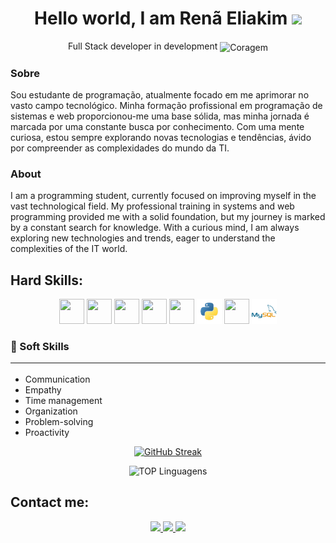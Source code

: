 <div align="center">

# Hello world, I am Renã Eliakim <img src="https://media.giphy.com/media/hvRJCLFzcasrR4ia7z/giphy.gif" width="35">

</div>

<div align="center">
Full Stack developer in development 


<img align="center" alt="Coragem" height="150" width="150" border-radios="30" src="https://gifs.eco.br/wp-content/uploads/2022/11/gifs-de-programador-29.gif">

</div>

### Sobre
Sou estudante de programação, atualmente focado em me aprimorar no vasto campo tecnológico. Minha formação profissional em programação de sistemas e web proporcionou-me uma base sólida, mas minha jornada é marcada por uma constante busca por conhecimento. Com uma mente curiosa, estou sempre explorando novas tecnologias e tendências, ávido por compreender as complexidades do mundo da TI.


### About

I am a programming student, currently focused on improving myself in the vast technological field. My professional training in systems and web programming provided me with a solid foundation, but my journey is marked by a constant search for knowledge. With a curious mind, I am always exploring new technologies and trends, eager to understand the complexities of the IT world.



## Hard Skills:
<div align="center">
<img loading="lazy" src="https://cdn.jsdelivr.net/gh/devicons/devicon/icons/git/git-original.svg" width="40" height="40"/>
<img src="https://user-images.githubusercontent.com/111816931/258663411-338b9c97-29a6-4372-875f-2afcf470c14f.jpg" width="40" height="40" />
<img src="https://cdn.jsdelivr.net/gh/devicons/devicon/icons/html5/html5-original.svg" width="40" height="40"/>
<img src="https://cdn.jsdelivr.net/gh/devicons/devicon/icons/css3/css3-original.svg" width="40" height="40"/>
<img src="https://cdn.jsdelivr.net/gh/devicons/devicon/icons/javascript/javascript-original.svg" width="40" height="40"/>
<img src="https://raw.githubusercontent.com/github/explore/80688e429a7d4ef2fca1e82350fe8e3517d3494d/topics/python/python.png"  width="40" height="40">
<img src="https://cdn.jsdelivr.net/gh/devicons/devicon/icons/vscode/vscode-original.svg" width="40" height="40"/>
<a href="https://www.mysql.com/" target="_blank" rel="noreferrer"> <img src="https://raw.githubusercontent.com/devicons/devicon/master/icons/mysql/mysql-original-wordmark.svg" alt="mysql" width="40" height="40"/> </a>
</div>

### 🤝 Soft Skills<hr>
<div align="left">

- Communication
- Empathy
- Time management
- Organization
- Problem-solving
- Proactivity
</div>


<div align="center">

[![GitHub Streak](https://streak-stats.demolab.com?user=renaneliakim1&theme=neon-dark&hide_border=falso&date_format=%5BY%20%5DM%20j)](https://git.io/streak-stats) 
</div>

<div align="center"


![TOP Linguagens](https://github-readme-stats.vercel.app/api/top-langs/?username=renaneliakim1&layout=compact&theme=dark)

</div>

## Contact me:


<div align="center"> 
 
 
  <a href="https://www.linkedin.com/in/renaneliakim1"  target="_blank">
    <img src="https://img.shields.io/badge/LinkedIn-0077B5?style=for-the-badge&logo=linkedin&logoColor=white" target="_blank" />
  </a>
  <a href="mailto:renaneliakim1@gmail.com" target="_blank">
    <img src="https://img.shields.io/badge/Gmail-333333?style=for-the-badge&logo=gmail&logoColor=red" />
  </a>
  <a href="https://www.instagram.com/renaneliakim"  target="_blank">
    <img src="https://img.shields.io/badge/Instagram-FFF?style=for-the-badge&logo=instagram" target="_blank" />
  </a>
  </div>





